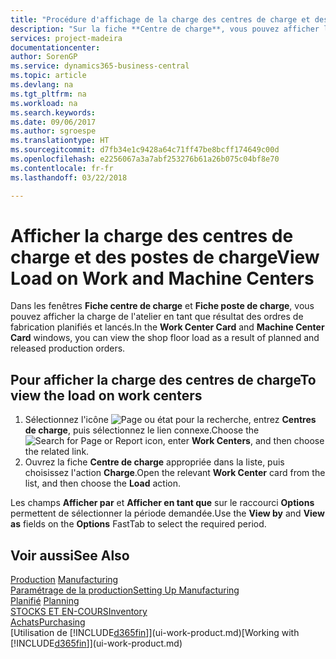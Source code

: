 ```yaml
---
title: "Procédure d'affichage de la charge des centres de charge et des postes de charge | Microsoft Docs"
description: "Sur la fiche **Centre de charge**, vous pouvez afficher la charge des centres de charge en tant que résultat des ordres de fabrication lancés."
services: project-madeira
documentationcenter: 
author: SorenGP
ms.service: dynamics365-business-central
ms.topic: article
ms.devlang: na
ms.tgt_pltfrm: na
ms.workload: na
ms.search.keywords: 
ms.date: 09/06/2017
ms.author: sgroespe
ms.translationtype: HT
ms.sourcegitcommit: d7fb34e1c9428a64c71ff47be8bcff174649c00d
ms.openlocfilehash: e2256067a3a7abf253276b61a26b075c04bf8e70
ms.contentlocale: fr-fr
ms.lasthandoff: 03/22/2018

---
```

# <a name="view-load-on-work-and-machine-centers"></a><span data-ttu-id="9ebbf-103">Afficher la charge des centres de charge et des postes de charge</span><span class="sxs-lookup"><span data-stu-id="9ebbf-103">View Load on Work and Machine Centers</span></span>
<span data-ttu-id="9ebbf-104">Dans les fenêtres **Fiche centre de charge** et **Fiche poste de charge**, vous pouvez afficher la charge de l'atelier en tant que résultat des ordres de fabrication planifiés et lancés.</span><span class="sxs-lookup"><span data-stu-id="9ebbf-104">In the **Work Center Card** and **Machine Center Card** windows, you can view the shop floor load as a result of planned and released production orders.</span></span>    

## <a name="to-view-the-load-on-work-centers"></a><span data-ttu-id="9ebbf-105">Pour afficher la charge des centres de charge</span><span class="sxs-lookup"><span data-stu-id="9ebbf-105">To view the load on work centers</span></span>  
1.  <span data-ttu-id="9ebbf-106">Sélectionnez l'icône ![Page ou état pour la recherche](media/ui-search/search_small.png "Page ou état pour la recherche"), entrez **Centres de charge**, puis sélectionnez le lien connexe.</span><span class="sxs-lookup"><span data-stu-id="9ebbf-106">Choose the ![Search for Page or Report](media/ui-search/search_small.png "Search for Page or Report icon") icon, enter **Work Centers**, and then choose the related link.</span></span>  
2.  <span data-ttu-id="9ebbf-107">Ouvrez la fiche **Centre de charge** appropriée dans la liste, puis choisissez l'action **Charge**.</span><span class="sxs-lookup"><span data-stu-id="9ebbf-107">Open the relevant **Work Center** card from the list, and then choose the **Load** action.</span></span>  

<span data-ttu-id="9ebbf-108">Les champs **Afficher par** et **Afficher en tant que** sur le raccourci **Options** permettent de sélectionner la période demandée.</span><span class="sxs-lookup"><span data-stu-id="9ebbf-108">Use the **View by** and **View as** fields on the **Options** FastTab to select the required period.</span></span>  

## <a name="see-also"></a><span data-ttu-id="9ebbf-109">Voir aussi</span><span class="sxs-lookup"><span data-stu-id="9ebbf-109">See Also</span></span>  
<span data-ttu-id="9ebbf-110">[Production](production-manage-manufacturing.md)  </span><span class="sxs-lookup"><span data-stu-id="9ebbf-110">[Manufacturing](production-manage-manufacturing.md)  </span></span>  
[<span data-ttu-id="9ebbf-111">Paramétrage de la production</span><span class="sxs-lookup"><span data-stu-id="9ebbf-111">Setting Up Manufacturing</span></span>](production-configure-production-processes.md)  
<span data-ttu-id="9ebbf-112">[Planifié](production-planning.md)    </span><span class="sxs-lookup"><span data-stu-id="9ebbf-112">[Planning](production-planning.md)    </span></span>  
[<span data-ttu-id="9ebbf-113">STOCKS ET EN-COURS</span><span class="sxs-lookup"><span data-stu-id="9ebbf-113">Inventory</span></span>](inventory-manage-inventory.md)  
[<span data-ttu-id="9ebbf-114">Achats</span><span class="sxs-lookup"><span data-stu-id="9ebbf-114">Purchasing</span></span>](purchasing-manage-purchasing.md)  
<span data-ttu-id="9ebbf-115">[Utilisation de [!INCLUDE[d365fin](includes/d365fin_md.md)]](ui-work-product.md)</span><span class="sxs-lookup"><span data-stu-id="9ebbf-115">[Working with [!INCLUDE[d365fin](includes/d365fin_md.md)]](ui-work-product.md)</span></span>

